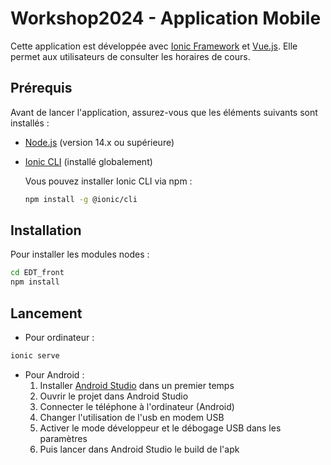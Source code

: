 # Workshop2024 - Application Mobile

Cette application est développée avec [Ionic Framework](https://ionicframework.com/) et [Vue.js](https://vuejs.org/). Elle permet aux utilisateurs de consulter les horaires de cours.

## Prérequis

Avant de lancer l'application, assurez-vous que les éléments suivants sont installés :

- [Node.js](https://nodejs.org/) (version 14.x ou supérieure)
- [Ionic CLI](https://ionicframework.com/docs/cli) (installé globalement)
  
  Vous pouvez installer Ionic CLI via npm :
  ```bash
  npm install -g @ionic/cli
  ```

## Installation
Pour installer les modules nodes : 
  ```bash
  cd EDT_front
  npm install
  ```

## Lancement

  - Pour ordinateur :
```bash
ionic serve
```

  - Pour Android :
      1. Installer [Android Studio](https://developer.android.com/studio/install?hl=fr) dans un premier temps
      2. Ouvrir le projet dans Android Studio
      3. Connecter le téléphone à l'ordinateur (Android)
      4. Changer l'utilisation de l'usb en modem USB
      5. Activer le mode développeur et le débogage USB dans les paramètres
      6. Puis lancer dans Android Studio le build de l'apk
